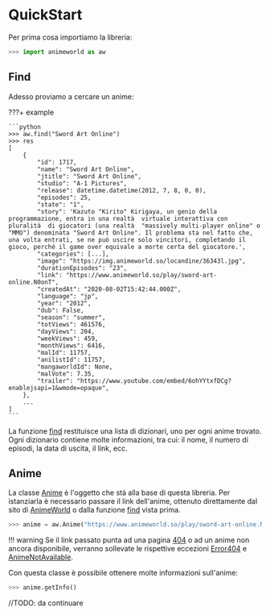 # QuickStart

Per prima cosa importiamo la libreria:

```python
>>> import animeworld as aw
```

## Find

Adesso proviamo a cercare un anime:

???+ example

    ```python
    >>> aw.find("Sword Art Online")
    >>> res
    [
        {
            "id": 1717,
            "name": "Sword Art Online",
            "jtitle": "Sword Art Online",
            "studio": "A-1 Pictures",
            "release": datetime.datetime(2012, 7, 8, 0, 0),
            "episodes": 25,
            "state": "1",
            "story": 'Kazuto "Kirito" Kirigaya, un genio della programmazione, entra in una realtà  virtuale interattiva con pluralità  di giocatori (una realtà  "massively multi-player online" o "MMO") denominata "Sword Art Online". Il problema sta nel fatto che, una volta entrati, se ne può uscire solo vincitori, completando il gioco, perché il game over equivale a morte certa del giocatore.',
            "categories": [...],
            "image": "https://img.animeworld.so/locandine/36343l.jpg",
            "durationEpisodes": "23",
            "link": "https://www.animeworld.so/play/sword-art-online.N0onT",
            "createdAt": "2020-08-02T15:42:44.000Z",
            "language": "jp",
            "year": "2012",
            "dub": False,
            "season": "summer",
            "totViews": 461576,
            "dayViews": 204,
            "weekViews": 459,
            "monthViews": 6416,
            "malId": 11757,
            "anilistId": 11757,
            "mangaworldId": None,
            "malVote": 7.35,
            "trailer": "https://www.youtube.com/embed/6ohYYtxfDCg?enablejsapi=1&wmode=opaque",
        },
        ...
    ]
    ```

La funzione [find](../../api-reference/developer-interface/#animeworld.find) restituisce una lista di dizionari, uno per ogni anime trovato. Ogni dizionario contiene molte informazioni, tra cui: il nome, il numero di episodi, la data di uscita, il link, ecc. 

## Anime



La classe [Anime](../../api-reference/developer-interface/#animeworld.Anime) è l'oggetto che stà alla base di questa libreria. Per istanziarla è necessario passare il link dell'anime, ottenuto direttamente dal sito di [AnimeWorld](https://www.animeworld.so/) o dalla funzione [find](../../api-reference/developer-interface/#animeworld.find) vista prima.

```py 
>>> anime = aw.Anime("https://www.animeworld.so/play/sword-art-online.N0onT")
```

!!! warning 
    Se il link passato punta ad una pagina [404](https://www.animeworld.so/404) o ad un anime non ancora disponibile, verranno sollevate le rispettive eccezioni [Error404](../../api-reference/exceptions/#animeworld.exceptions.Error404) e [AnimeNotAvailable](../../api-reference/exceptions/#animeworld.exceptions.AnimeNotAvailable).

Con questa classe è possibile ottenere molte informazioni sull'anime: 

```py
>>> anime.getInfo()
```

//TODO: da continuare